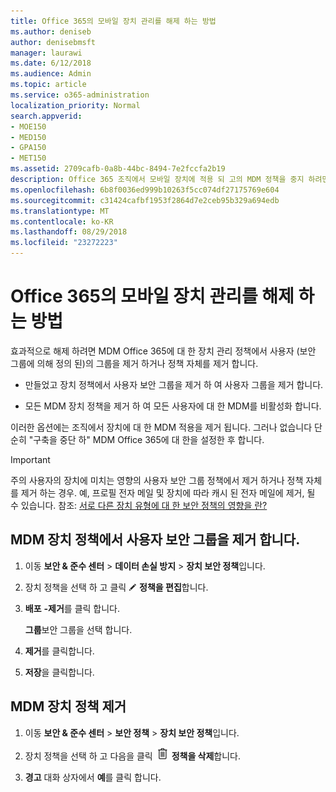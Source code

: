 ```yaml
---
title: Office 365의 모바일 장치 관리를 해제 하는 방법
ms.author: deniseb
author: denisebmsft
manager: laurawi
ms.date: 6/12/2018
ms.audience: Admin
ms.topic: article
ms.service: o365-administration
localization_priority: Normal
search.appverid:
- MOE150
- MED150
- GPA150
- MET150
ms.assetid: 2709cafb-0a8b-44bc-8494-7e2fccfa2b19
description: Office 365 조직에서 모바일 장치에 적용 되 고의 MDM 정책을 중지 하려면 다음이 단계를 수행 합니다.
ms.openlocfilehash: 6b8f0036ed999b10263f5cc074df27175769e604
ms.sourcegitcommit: c31424cafbf1953f2864d7e2ceb95b329a694edb
ms.translationtype: MT
ms.contentlocale: ko-KR
ms.lasthandoff: 08/29/2018
ms.locfileid: "23272223"
---
```

# <a name="how-to-turn-off-mobile-device-management-in-office-365"></a>Office 365의 모바일 장치 관리를 해제 하는 방법

효과적으로 해제 하려면 MDM Office 365에 대 한 장치 관리 정책에서 사용자 (보안 그룹에 의해 정의 된)의 그룹을 제거 하거나 정책 자체를 제거 합니다. 
  
- 만들었고 장치 정책에서 사용자 보안 그룹을 제거 하 여 사용자 그룹을 제거 합니다. 
    
- 모든 MDM 장치 정책을 제거 하 여 모든 사용자에 대 한 MDM를 비활성화 합니다. 
    
이러한 옵션에는 조직에서 장치에 대 한 MDM 적용을 제거 됩니다. 그러나 없습니다 단순히 "구축을 중단 하" MDM Office 365에 대 한을 설정한 후 합니다.
  
> [!IMPORTANT]
> 주의 사용자의 장치에 미치는 영향의 사용자 보안 그룹 정책에서 제거 하거나 정책 자체를 제거 하는 경우. 예, 프로필 전자 메일 및 장치에 따라 캐시 된 전자 메일에 제거, 될 수 있습니다. 참조: [서로 다른 장치 유형에 대 한 보안 정책의 영향을 란?](create-device-security-policies.md#what-is-the-impact-of-security-policies-on-different-device-types)
  
## <a name="remove-user-security-groups-from-mdm-device-policies"></a>MDM 장치 정책에서 사용자 보안 그룹을 제거 합니다.

1. 이동 **보안 &amp; 준수 센터** \> **데이터 손실 방지** \> **장치 보안 정책**입니다.
    
2. 장치 정책을 선택 하 고 클릭 ![편집 아이콘](media/O365-MDM-CreatePolicy-EditIcon.gif) **정책을 편집**합니다.
    
3. **배포** **-제거**를 클릭 합니다.
    
    **그룹**보안 그룹을 선택 합니다.
    
4.  **제거**를 클릭합니다.
    
5. **저장**을 클릭합니다.
    
## <a name="remove-mdm-device-policies"></a>MDM 장치 정책 제거

1. 이동 **보안 &amp; 준수 센터** \> **보안 정책** \> **장치 보안 정책**입니다.
    
2. 장치 정책을 선택 하 고 다음을 클릭 ![휴지통의 이미지 아이콘을 수 있습니다. ](media/b8bfa783-c0b5-46d9-9570-8a385088e8fe.png) **정책을 삭제**합니다.
    
3. **경고** 대화 상자에서 **예**를 클릭 합니다. 
    

